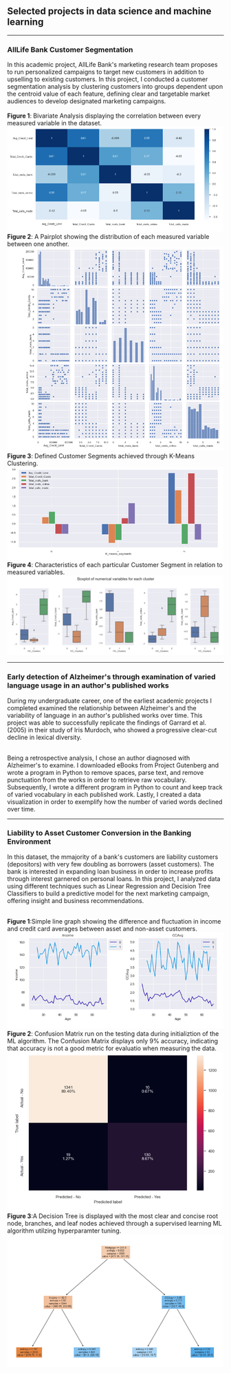 ## Selected projects in data science and machine learning

---

### AllLife Bank Customer Segmentation 
In this academic project, AllLife Bank's marketing research team proposes to run personalized campaigns to target new customers in addition to upselling to existing customers. In this project, I conducted a customer segmentation analysis by clustering customers into groups dependent upon the centroid value of each feature, defining clear and targetable market audiences to develop designated marketing campaigns. <br><br>
**Figure 1**: Bivariate Analysis displaying the correlation between every measured variable in the dataset.
<img src="images/Bivariate Analysis.PNG"/><br>
**Figure 2**: A Pairplot showing the distribution of each measured variable between one another.
<img src="images/Pair Plot.PNG"/><br>
**Figure 3**: Defined Customer Segments achieved through K-Means Clustering.
<img src="images/K-Means Segments.PNG"/><br>
**Figure 4**: Characteristics of each particular Customer Segment in relation to measured variables.
<img src="images/Box-Plot Values.PNG"/><br>

---

### Early detection of Alzheimer's through examination of varied language usage in an author's published works

During my undergraduate career, one of the earliest academic projects I completed examined the relationship between Alzheimer's and the variability of language in an author's published works over time. This project was able to successfully replicate the findings of Garrard et al. (2005) in their study of Iris Murdoch, who showed a progressive clear-cut decline in lexical diversity.<br><br>

Being a retrospective analysis, I chose an author diagnosed with Alzheimer's to examine. I downloaded eBooks from Project Gutenberg and wrote a program in Python to remove spaces, parse text, and remove punctuation from the works in order to retrieve raw vocabulary. Subsequently, I wrote a different program in Python to count and keep track of varied vocabulary in each published work. Lastly, I created a data visualization in order to exemplify how the number of varied words declined over time.

---

### Liability to Asset Customer Conversion in the Banking Environment

In this dataset, the mmajority of a bank's customers are liability customers (depositors) with very few doubling as borrowers (asset customers). The bank is interested in expanding loan business in order to increase profits through interest garnered on personal loans. In this project, I analyzed data using different techniques such as Linear Regression and Decision Tree Classifiers to build a predictive model for the next marketing campaign, offering insight and business recommendations. <br><br>

**Figure 1**:Simple line graph showing the difference and fluctuation in income and credit card averages between asset and non-asset customers.
<img src="images/Income Fluctuation.PNG"/><br>
**Figure 2**: Confusion Matrix run on the testing data during initializtion of the ML algorithm. The Confusion Matrix displays only 9% accuracy, indicating that accuracy is not a good metric for evaluatio when measuring the data.
<img src="images/Test Matrix.PNG"/><br>
**Figure 3**:A Decision Tree is displayed with the most clear and concise root node, branches, and leaf nodes achieved through a supervised learning ML algorithm utilzing hyperparamter tuning.
<img src="images/Decision Tree.PNG"/><br>

<!-- 

---

### Category Name 2

- [Project 1 Title](http://example.com/)
- [Project 2 Title](http://example.com/)
- [Project 3 Title](http://example.com/)
- [Project 4 Title](http://example.com/)
- [Project 5 Title](http://example.com/)

---




---
<p style="font-size:11px">Page template forked from <a href="https://github.com/evanca/quick-portfolio">evanca</a></p> -->
<!-- Remove above link if you don't want to attibute --> 
